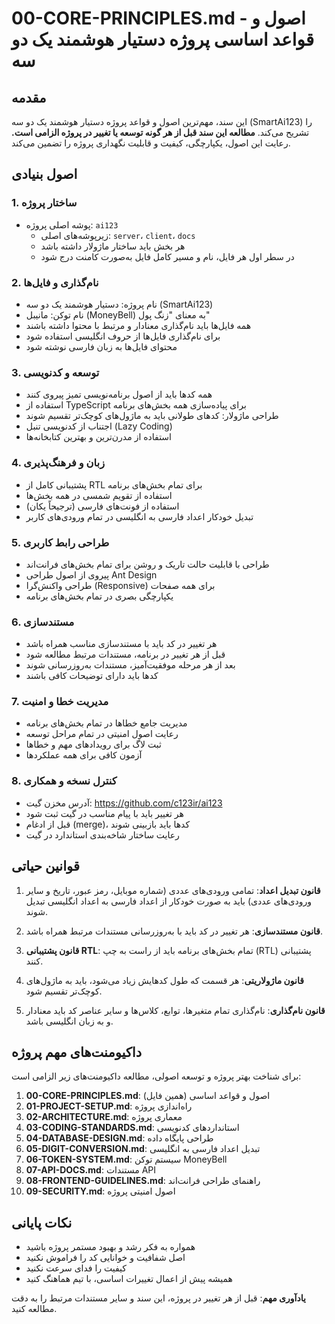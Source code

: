 # 00-CORE-PRINCIPLES.md - اصول و قواعد اساسی پروژه دستیار هوشمند یک دو سه

## مقدمه

این سند، مهم‌ترین اصول و قواعد پروژه دستیار هوشمند یک دو سه (SmartAi123) را تشریح می‌کند. **مطالعه این سند قبل از هر گونه توسعه یا تغییر در پروژه الزامی است.** رعایت این اصول، یکپارچگی، کیفیت و قابلیت نگهداری پروژه را تضمین می‌کند.

## اصول بنیادی

### 1. ساختار پروژه
- پوشه اصلی پروژه: `ai123`
  - زیرپوشه‌های اصلی: `server`، `client`، `docs`
  - هر بخش باید ساختار ماژولار داشته باشد
  - در سطر اول هر فایل، نام و مسیر کامل فایل به‌صورت کامنت درج شود

### 2. نام‌گذاری و فایل‌ها
- نام پروژه: دستیار هوشمند یک دو سه (SmartAi123)
- نام توکن: مانیبل (MoneyBell) به معنای "زنگ پول"
- همه فایل‌ها باید نام‌گذاری معنادار و مرتبط با محتوا داشته باشند
- برای نام‌گذاری فایل‌ها از حروف انگلیسی استفاده شود
- محتوای فایل‌ها به زبان فارسی نوشته شود

### 3. توسعه و کدنویسی
- همه کدها باید از اصول برنامه‌نویسی تمیز پیروی کنند
- استفاده از TypeScript برای پیاده‌سازی همه بخش‌های برنامه
- طراحی ماژولار: کدهای طولانی باید به ماژول‌های کوچک‌تر تقسیم شوند
- اجتناب از کدنویسی تنبل (Lazy Coding)
- استفاده از مدرن‌ترین و بهترین کتابخانه‌ها

### 4. زبان و فرهنگ‌پذیری
- پشتیبانی کامل از RTL برای تمام بخش‌های برنامه
- استفاده از تقویم شمسی در همه بخش‌ها
- استفاده از فونت‌های فارسی (ترجیحاً یکان)
- تبدیل خودکار اعداد فارسی به انگلیسی در تمام ورودی‌های کاربر

### 5. طراحی رابط کاربری
- طراحی با قابلیت حالت تاریک و روشن برای تمام بخش‌های فرانت‌اند
- پیروی از اصول طراحی Ant Design
- طراحی واکنش‌گرا (Responsive) برای همه صفحات
- یکپارچگی بصری در تمام بخش‌های برنامه

### 6. مستندسازی
- هر تغییر در کد باید با مستندسازی مناسب همراه باشد
- قبل از هر تغییر در برنامه، مستندات مرتبط مطالعه شود
- بعد از هر مرحله موفقیت‌آمیز، مستندات به‌روزرسانی شوند
- کدها باید دارای توضیحات کافی باشند

### 7. مدیریت خطا و امنیت
- مدیریت جامع خطاها در تمام بخش‌های برنامه
- رعایت اصول امنیتی در تمام مراحل توسعه
- ثبت لاگ برای رویدادهای مهم و خطاها
- آزمون کافی برای همه عملکردها

### 8. کنترل نسخه و همکاری
- آدرس مخزن گیت: https://github.com/c123ir/ai123
- هر تغییر باید با پیام مناسب در گیت ثبت شود
- قبل از ادغام (merge)، کدها باید بازبینی شوند
- رعایت ساختار شاخه‌بندی استاندارد در گیت

## قوانین حیاتی

1. **قانون تبدیل اعداد**: تمامی ورودی‌های عددی (شماره موبایل، رمز عبور، تاریخ و سایر ورودی‌های عددی) باید به صورت خودکار از اعداد فارسی به اعداد انگلیسی تبدیل شوند.

2. **قانون مستندسازی**: هر تغییر در کد باید با به‌روزرسانی مستندات مرتبط همراه باشد.

3. **قانون پشتیبانی RTL**: تمام بخش‌های برنامه باید از راست به چپ (RTL) پشتیبانی کنند.

4. **قانون ماژولاریتی**: هر قسمت که طول کدهایش زیاد می‌شود، باید به ماژول‌های کوچک‌تر تقسیم شود.

5. **قانون نام‌گذاری**: نام‌گذاری تمام متغیرها، توابع، کلاس‌ها و سایر عناصر کد باید معنادار و به زبان انگلیسی باشد.

## داکیومنت‌های مهم پروژه

برای شناخت بهتر پروژه و توسعه اصولی، مطالعه داکیومنت‌های زیر الزامی است:

1. **00-CORE-PRINCIPLES.md**: اصول و قواعد اساسی (همین فایل)
2. **01-PROJECT-SETUP.md**: راه‌اندازی پروژه
3. **02-ARCHITECTURE.md**: معماری پروژه
4. **03-CODING-STANDARDS.md**: استانداردهای کدنویسی
5. **04-DATABASE-DESIGN.md**: طراحی پایگاه داده
6. **05-DIGIT-CONVERSION.md**: تبدیل اعداد فارسی به انگلیسی
7. **06-TOKEN-SYSTEM.md**: سیستم توکن MoneyBell
8. **07-API-DOCS.md**: مستندات API
9. **08-FRONTEND-GUIDELINES.md**: راهنمای طراحی فرانت‌اند
10. **09-SECURITY.md**: اصول امنیتی پروژه

## نکات پایانی

- همواره به فکر رشد و بهبود مستمر پروژه باشید
- اصل شفافیت و خوانایی کد را فراموش نکنید
- کیفیت را فدای سرعت نکنید
- همیشه پیش از اعمال تغییرات اساسی، با تیم هماهنگ کنید

**یادآوری مهم**: قبل از هر تغییر در پروژه، این سند و سایر مستندات مرتبط را به دقت مطالعه کنید.